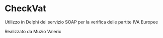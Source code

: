 # CheckVat
Utilizzo in Delphi del servizio SOAP per la verifica delle partite IVA Europee

Realizzato da Muzio Valerio
